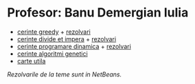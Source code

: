 # Profesor: Banu Demergian Iulia
- [cerinte greedy](https://drive.google.com/open?id=0ByjzKDd7cc_gSXhQMHA3aVFRWjg) + [rezolvari](https://drive.google.com/open?id=0ByjzKDd7cc_gVXN5YUdPa2c4NTQ)
- [cerinte divide et impera](https://drive.google.com/open?id=0ByjzKDd7cc_gY0htMG5CNkI3am8) + [rezolvari](https://drive.google.com/open?id=0ByjzKDd7cc_gNHZNT09lNEZFbkU)
- [cerinte programare dinamica](https://drive.google.com/open?id=0ByjzKDd7cc_gelItYk92bGpUeUU) + [rezolvari](https://drive.google.com/open?id=0ByjzKDd7cc_gRHRWMWUwcUs5czg)
- [cerinte algoritmi genetici](https://drive.google.com/open?id=0ByjzKDd7cc_gR3JQWjViLVlXQmc)
- [carte utila](https://drive.google.com/open?id=0ByjzKDd7cc_gWXBYbzJOSEg3eHM)

_Rezolvarile de la teme sunt in NetBeans._
